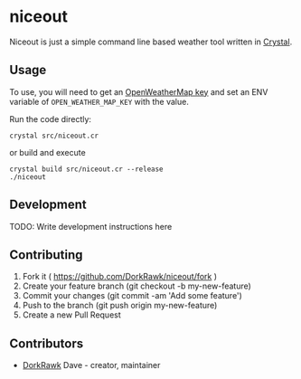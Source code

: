 # niceout

Niceout is just a simple command line based weather tool written in [Crystal](https://crystal-lang.org/).

## Usage

To use, you will need to get an [OpenWeatherMap key](https://openweathermap.org/api) and set an ENV variable of `OPEN_WEATHER_MAP_KEY` with the value.

Run the code directly:
```
crystal src/niceout.cr
```

or build and execute
```
crystal build src/niceout.cr --release
./niceout
```

## Development

TODO: Write development instructions here

## Contributing

1. Fork it ( https://github.com/DorkRawk/niceout/fork )
2. Create your feature branch (git checkout -b my-new-feature)
3. Commit your changes (git commit -am 'Add some feature')
4. Push to the branch (git push origin my-new-feature)
5. Create a new Pull Request

## Contributors

- [DorkRawk](https://github.com/dorkrawk) Dave - creator, maintainer

